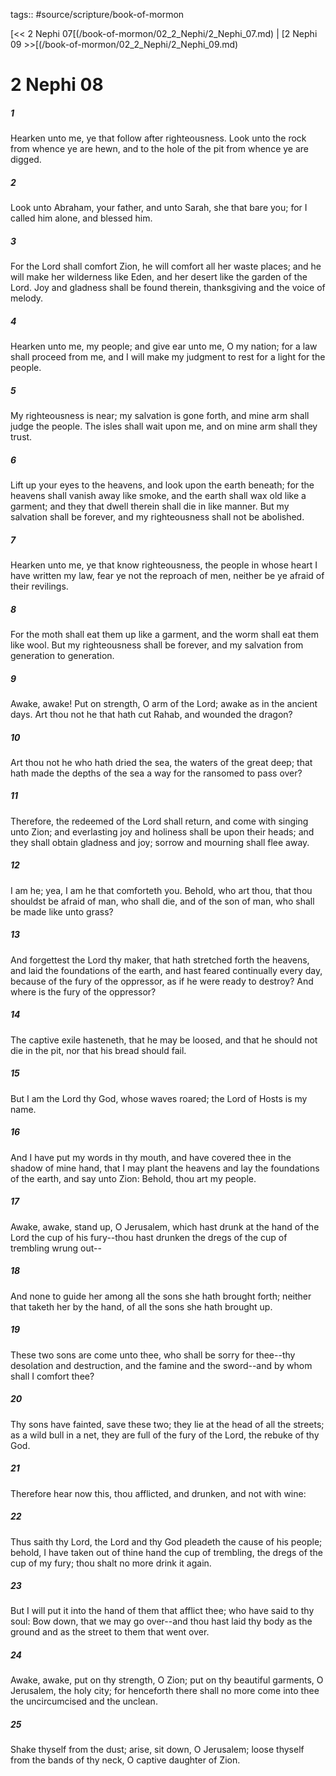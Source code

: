 tags:: #source/scripture/book-of-mormon

[<< 2 Nephi 07[(/book-of-mormon/02_2_Nephi/2_Nephi_07.md) | [2 Nephi 09 >>[(/book-of-mormon/02_2_Nephi/2_Nephi_09.md)

# 2 Nephi 08

##### 1

Hearken unto me, ye that follow after righteousness. Look unto the rock from whence ye are hewn, and to the hole of the pit from whence ye are digged.

##### 2

Look unto Abraham, your father, and unto Sarah, she that bare you; for I called him alone, and blessed him.

##### 3

For the Lord shall comfort Zion, he will comfort all her waste places; and he will make her wilderness like Eden, and her desert like the garden of the Lord. Joy and gladness shall be found therein, thanksgiving and the voice of melody.

##### 4

Hearken unto me, my people; and give ear unto me, O my nation; for a law shall proceed from me, and I will make my judgment to rest for a light for the people.

##### 5

My righteousness is near; my salvation is gone forth, and mine arm shall judge the people. The isles shall wait upon me, and on mine arm shall they trust.

##### 6

Lift up your eyes to the heavens, and look upon the earth beneath; for the heavens shall vanish away like smoke, and the earth shall wax old like a garment; and they that dwell therein shall die in like manner. But my salvation shall be forever, and my righteousness shall not be abolished.

##### 7

Hearken unto me, ye that know righteousness, the people in whose heart I have written my law, fear ye not the reproach of men, neither be ye afraid of their revilings.

##### 8

For the moth shall eat them up like a garment, and the worm shall eat them like wool. But my righteousness shall be forever, and my salvation from generation to generation.

##### 9

Awake, awake! Put on strength, O arm of the Lord; awake as in the ancient days. Art thou not he that hath cut Rahab, and wounded the dragon?

##### 10

Art thou not he who hath dried the sea, the waters of the great deep; that hath made the depths of the sea a way for the ransomed to pass over?

##### 11

Therefore, the redeemed of the Lord shall return, and come with singing unto Zion; and everlasting joy and holiness shall be upon their heads; and they shall obtain gladness and joy; sorrow and mourning shall flee away.

##### 12

I am he; yea, I am he that comforteth you. Behold, who art thou, that thou shouldst be afraid of man, who shall die, and of the son of man, who shall be made like unto grass?

##### 13

And forgettest the Lord thy maker, that hath stretched forth the heavens, and laid the foundations of the earth, and hast feared continually every day, because of the fury of the oppressor, as if he were ready to destroy? And where is the fury of the oppressor?

##### 14

The captive exile hasteneth, that he may be loosed, and that he should not die in the pit, nor that his bread should fail.

##### 15

But I am the Lord thy God, whose waves roared; the Lord of Hosts is my name.

##### 16

And I have put my words in thy mouth, and have covered thee in the shadow of mine hand, that I may plant the heavens and lay the foundations of the earth, and say unto Zion: Behold, thou art my people.

##### 17

Awake, awake, stand up, O Jerusalem, which hast drunk at the hand of the Lord the cup of his fury--thou hast drunken the dregs of the cup of trembling wrung out--

##### 18

And none to guide her among all the sons she hath brought forth; neither that taketh her by the hand, of all the sons she hath brought up.

##### 19

These two sons are come unto thee, who shall be sorry for thee--thy desolation and destruction, and the famine and the sword--and by whom shall I comfort thee?

##### 20

Thy sons have fainted, save these two; they lie at the head of all the streets; as a wild bull in a net, they are full of the fury of the Lord, the rebuke of thy God.

##### 21

Therefore hear now this, thou afflicted, and drunken, and not with wine:

##### 22

Thus saith thy Lord, the Lord and thy God pleadeth the cause of his people; behold, I have taken out of thine hand the cup of trembling, the dregs of the cup of my fury; thou shalt no more drink it again.

##### 23

But I will put it into the hand of them that afflict thee; who have said to thy soul: Bow down, that we may go over--and thou hast laid thy body as the ground and as the street to them that went over.

##### 24

Awake, awake, put on thy strength, O Zion; put on thy beautiful garments, O Jerusalem, the holy city; for henceforth there shall no more come into thee the uncircumcised and the unclean.

##### 25

Shake thyself from the dust; arise, sit down, O Jerusalem; loose thyself from the bands of thy neck, O captive daughter of Zion.
